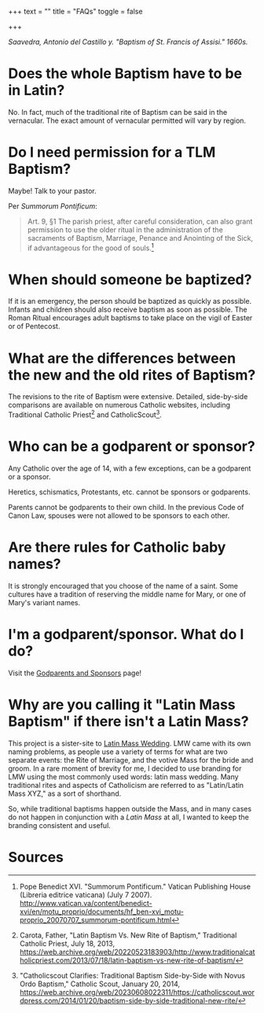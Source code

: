+++
text = ""
title = "FAQs"
toggle = false

+++

_Saavedra, Antonio del Castillo y. "Baptism of St. Francis of Assisi." 1660s._

# Does the whole Baptism have to be in Latin? 

No. In fact, much of the traditional rite of Baptism can be said in the vernacular. The exact amount of vernacular permitted will vary by region. 

# Do I need permission for a TLM Baptism? 

Maybe! Talk to your pastor. 

Per _Summorum Pontificum_: 

> Art. 9, §1  The parish priest, after careful consideration, can also grant permission to use the older ritual in the administration of the sacraments of Baptism, Marriage, Penance and Anointing of the Sick, if advantageous for the good of souls.[^1]

# When should someone be baptized? 

If it is an emergency, the person should be baptized as quickly as possible. Infants and children should also receive baptism as soon as possible. The Roman Ritual encourages adult baptisms to take place on the vigil of Easter or of Pentecost. 

# What are the differences between the new and the old rites of Baptism?

The revisions to the rite of Baptism were extensive. Detailed, side-by-side comparisons are available on numerous Catholic websites, including Traditional Catholic Priest[^2] and CatholicScout[^3]. 

# Who can be a godparent or sponsor? 

Any Catholic over the age of 14, with a few exceptions, can be a godparent or a sponsor. 

Heretics, schismatics, Protestants, etc. cannot be sponsors or godparents. 

Parents cannot be godparents to their own child. In the previous Code of Canon Law, spouses were not allowed to be sponsors to each other.

# Are there rules for Catholic baby names? 

It is strongly encouraged that you choose of the name of a saint. Some cultures have a tradition of reserving the middle name for Mary, or one of Mary's variant names. 

# I'm a godparent/sponsor. What do I do?

Visit the [Godparents and Sponsors](/godparents-and-sponsors/) page!

# Why are you calling it "Latin Mass Baptism" if there isn't a Latin Mass? 

This project is a sister-site to [Latin Mass Wedding](https://latinmasswedding.com/). LMW came with its own naming problems, as people use a variety of terms for what are two separate events: the Rite of Marriage, and the votive Mass for the bride and groom. In a rare moment of brevity for me, I decided to use branding for LMW using the most commonly used words: latin mass wedding. Many traditional rites and aspects of Catholicism are referred to as "Latin/Latin Mass XYZ," as a sort of shorthand. 

So, while traditional baptisms happen outside the Mass, and in many cases do not happen in conjunction with a _Latin Mass_ at all, I wanted to keep the branding consistent and useful. 

# Sources 

[^1]: Pope Benedict XVI. "Summorum Pontificum." Vatican Publishing House (Libreria editrice vaticana)  (July 7 2007). http://www.vatican.va/content/benedict-xvi/en/motu_proprio/documents/hf_ben-xvi_motu-proprio_20070707_summorum-pontificum.html

[^2]: Carota, Father, "Latin Baptism Vs. New Rite of Baptism," Traditional Catholic Priest, July 18, 2013, https://web.archive.org/web/20220523183903/http://www.traditionalcatholicpriest.com/2013/07/18/latin-baptism-vs-new-rite-of-baptism/

[^3]: "Catholicscout Clarifies: Traditional Baptism Side-by-Side with Novus Ordo Baptism," Catholic Scout, January 20, 2014, https://web.archive.org/web/20230608022311/https://catholicscout.wordpress.com/2014/01/20/baptism-side-by-side-traditional-new-rite/


